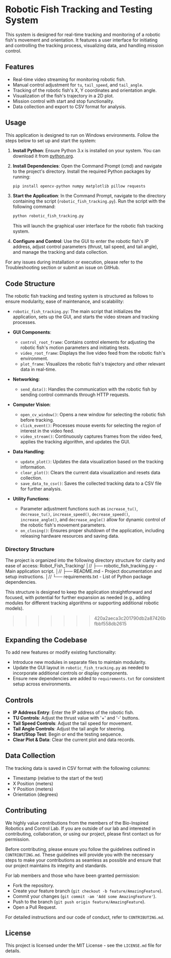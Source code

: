 # Robotic Fish Tracking and Testing System

This system is designed for real-time tracking and monitoring of a robotic fish's movement and orientation. It features a user interface for initiating and controlling the tracking process, visualizing data, and handling mission control.

## Features

- Real-time video streaming for monitoring robotic fish.
- Manual control adjustment for `tu`, `tail_speed`, and `tail_angle`.
- Tracking of the robotic fish's X, Y coordinates and orientation angle.
- Visualization of the fish's trajectory in a 2D plot.
- Mission control with start and stop functionality.
- Data collection and export to CSV format for analysis.



## Usage

This application is designed to run on Windows environments. Follow the steps below to set up and start the system:

1. **Install Python**: Ensure Python 3.x is installed on your system. You can download it from [python.org](https://www.python.org/downloads/).

2. **Install Dependencies**: Open the Command Prompt (cmd) and navigate to the project's directory. Install the required Python packages by running:

    ```bash
    pip install opencv-python numpy matplotlib pillow requests
    ```

3. **Start the Application**: In the Command Prompt, navigate to the directory containing the script (`robotic_fish_tracking.py`). Run the script with the following command:

    ```bash
    python robotic_fish_tracking.py
    ```

    This will launch the graphical user interface for the robotic fish tracking system.

4. **Configure and Control**: Use the GUI to enter the robotic fish's IP address, adjust control parameters (thrust, tail speed, and tail angle), and manage the tracking and data collection.

For any issues during installation or execution, please refer to the Troubleshooting section or submit an issue on GitHub.


## Code Structure

The robotic fish tracking and testing system is structured as follows to ensure modularity, ease of maintenance, and scalability:

- `robotic_fish_tracking.py`: The main script that initializes the application, sets up the GUI, and starts the video stream and tracking processes.
  
- **GUI Components**:
  - `control_root_frame`: Contains control elements for adjusting the robotic fish's motion parameters and initiating tests.
  - `video_root_frame`: Displays the live video feed from the robotic fish's environment.
  - `plot_frame`: Visualizes the robotic fish's trajectory and other relevant data in real-time.

- **Networking**:
  - `send_data()`: Handles the communication with the robotic fish by sending control commands through HTTP requests.

- **Computer Vision**:
  - `open_cv_window()`: Opens a new window for selecting the robotic fish before tracking.
  - `click_event()`: Processes mouse events for selecting the region of interest in the video feed.
  - `video_stream()`: Continuously captures frames from the video feed, applies the tracking algorithm, and updates the GUI.

- **Data Handling**:
  - `update_plot()`: Updates the data visualization based on the tracking information.
  - `clear_plot()`: Clears the current data visualization and resets data collection.
  - `save_data_to_csv()`: Saves the collected tracking data to a CSV file for further analysis.

- **Utility Functions**:
  - Parameter adjustment functions such as `increase_tu()`, `decrease_tu()`, `increase_speed()`, `decrease_speed()`, `increase_angle()`, and `decrease_angle()` allow for dynamic control of the robotic fish's movement parameters.
  - `on_closing()`: Ensures proper shutdown of the application, including releasing hardware resources and saving data.


### Directory Structure

The project is organized into the following directory structure for clarity and ease of access:
Robot_Fish_Tracking/
│//
├── robotic_fish_tracking.py - Main application script.
│//
├── README.md                 - Project documentation and setup instructions.
│//
└── requirements.txt          - List of Python package dependencies.


This structure is designed to keep the application straightforward and focused, with potential for further expansion as needed (e.g., adding modules for different tracking algorithms or supporting additional robotic models).

>>>>>>> 420a2aeca3c201790db2a87426bfbbf558db2615
## Expanding the Codebase

To add new features or modify existing functionality:
- Introduce new modules in separate files to maintain modularity.
- Update the GUI layout in `robotic_fish_tracking.py` as needed to incorporate additional controls or display components.
- Ensure new dependencies are added to `requirements.txt` for consistent setup across environments.

## Controls

- **IP Address Entry**: Enter the IP address of the robotic fish.
- **TU Controls**: Adjust the thrust value with '+' and '-' buttons.
- **Tail Speed Controls**: Adjust the tail speed for movement.
- **Tail Angle Controls**: Adjust the tail angle for steering.
- **Start/Stop Test**: Begin or end the testing sequence.
- **Clear Plot & Data**: Clear the current plot and data records.

## Data Collection

The tracking data is saved in CSV format with the following columns:

- Timestamp (relative to the start of the test)
- X Position (meters)
- Y Position (meters)
- Orientation (degrees)

## Contributing

We highly value contributions from the members of the Bio-Inspired Robotics and Control Lab. If you are outside of our lab and interested in contributing, collaboration, or using our project, please first contact us for permission.

Before contributing, please ensure you follow the guidelines outlined in `CONTRIBUTING.md`. These guidelines will provide you with the necessary steps to make your contributions as seamless as possible and ensure that our project maintains its integrity and standards.

For lab members and those who have been granted permission:

- Fork the repository.
- Create your feature branch (`git checkout -b feature/AmazingFeature`).
- Commit your changes (`git commit -am 'Add some AmazingFeature'`).
- Push to the branch (`git push origin feature/AmazingFeature`).
- Open a Pull Request.

For detailed instructions and our code of conduct, refer to `CONTRIBUTING.md`.

## License

This project is licensed under the MIT License - see the `LICENSE.md` file for details.

